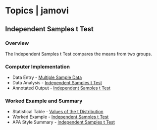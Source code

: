 # Topics | jamovi

## Independent Samples t Test

### Overview

The Independent Samples t Test compares the means from two groups.

### Computer Implementation

- Data Entry - [Multiple Sample Data](../jamovi/data-entry/multiplesampledata.md)
- Data Analysis - [Independent Samples t Test](../jamovi/data-analysis/independent.md)
- Annotated Output - [Independent Samples t Test](../jamovi/annotated-output/independent.md)

### Worked Example and Summary

- Statistical Table - [Values of the t Distribution](../Calculations/statistical-tables/t.md)
- Worked Example - [Independent Samples t Test](../Calculations/worked-examples/independent.md)
- APA Style Summary - [Independent Samples t Test](../Summaries/summarized-examples/independent.md)
